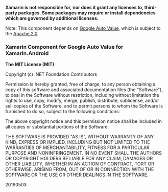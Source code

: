 **Xamarin is not responsible for, nor does it grant any licenses to, third-party packages. Some packages may require or install dependencies which are governed by additional licenses.**

Note: This component depends on [Google Auto Value](https://github.com/google/auto/tree/master/value), which is subject to the [Apache 2.0](https://github.com/google/auto/blob/master/LICENSE.txt)

### Xamarin Component for Google Auto Value for Xamarin.Android

**The MIT License (MIT)**

Copyright (c) .NET Foundation Contributors

Permission is hereby granted, free of charge, to any person obtaining a copy of this software and associated documentation files (the "Software"), to deal in the Software without restriction, including without limitation the rights to use, copy, modify, merge, publish, distribute, sublicense, and/or sell copies of the Software, and to permit persons to whom the Software is furnished to do so, subject to the following conditions:

The above copyright notice and this permission notice shall be included in all copies or substantial portions of the Software.

THE SOFTWARE IS PROVIDED "AS IS", WITHOUT WARRANTY OF ANY KIND, EXPRESS OR IMPLIED, INCLUDING BUT NOT LIMITED TO THE WARRANTIES OF MERCHANTABILITY, FITNESS FOR A PARTICULAR PURPOSE AND NONINFRINGEMENT. IN NO EVENT SHALL THE AUTHORS OR COPYRIGHT HOLDERS BE LIABLE FOR ANY CLAIM, DAMAGES OR OTHER LIABILITY, WHETHER IN AN ACTION OF CONTRACT, TORT OR OTHERWISE, ARISING FROM, OUT OF OR IN CONNECTION WITH THE SOFTWARE OR THE USE OR OTHER DEALINGS IN THE SOFTWARE.

20190503

